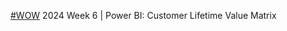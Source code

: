[#WOW](https://workout-wednesday.com/pbi-2024-w06/) 2024 Week 6 | Power BI: Customer Lifetime Value Matrix
